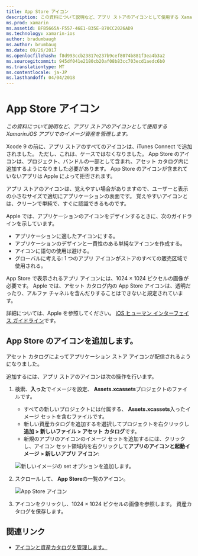 ```yaml
---
title: App Store アイコン
description: この資料について説明など、アプリ ストアのアイコンとして使用する Xamarin.iOS アプリでのイメージ資産を管理します。
ms.prod: xamarin
ms.assetid: BFB5665A-F557-46E1-B35E-870CC2026AD9
ms.technology: xamarin-ios
author: bradumbaugh
ms.author: brumbaug
ms.date: 09/26/2017
ms.openlocfilehash: f8d993ccb23817e237b9cef8074b881f3ea4b3a2
ms.sourcegitcommit: 945df041e2180cb20af08b83cc703ecd1aedc6b0
ms.translationtype: MT
ms.contentlocale: ja-JP
ms.lasthandoff: 04/04/2018
---
```

# <a name="app-store-icon"></a>App Store アイコン

_この資料について説明など、アプリ ストアのアイコンとして使用する Xamarin.iOS アプリでのイメージ資産を管理します。_

Xcode 9 の前に、アプリ ストアのすべてのアイコンは、iTunes Connect で追加されました。 ただし、これは、ケースではなくなりました。 App Store のアイコンは、プロジェクト、バンドルの一部として含まれ、アセット カタログ内に追加するようになりました必要があります。 App Store のアイコンが含まれていないアプリは Apple によって拒否されます。

アプリ ストアのアイコンは、覚えやすい場合がありますので、ユーザーと表示の小さなサイズで適切にアプリケーションの表面です。 覚えやすいアイコンとは、クリーンで単純で、すぐに認識できるものです。

Apple では、アプリケーションのアイコンをデザインするときに、次のガイドラインを示しています。

- アプリケーションに適したアイコンにする。
- アプリケーションのデザインと一貫性のある単純なアイコンを作成する。
- アイコンに語句の使用は避ける。
- グローバルに考える: 1 つのアプリ アイコンがストアのすべての販売区域で使用される。

App Store で表示されるアプリ アイコンには、1024 × 1024 ピクセルの画像が必要です。  Apple では、アセット カタログ内の App Store アイコンは、透明だったり、アルファ チャネルを含んだりすることはできないと規定されています。

詳細については、Apple を参照してください。 [iOS ヒューマン インターフェイス ガイドライン](https://developer.apple.com/ios/human-interface-guidelines/icons-and-images/image-size-and-resolution/)です。

## <a name="adding-an-app-store-icon"></a>App Store のアイコンを追加します。

アセット カタログによってアプリケーション ストア アイコンが配信されるようになりました。 

追加するには、アプリ ストアのアイコンは次の操作を行います。

1. 検索、**入った**でイメージを設定、 **Assets.xcassets**プロジェクトのファイルです。 
    - すべての新しいプロジェクトには付属する、 **Assets.xcassets**入ったイメージ セットを含むファイルです。
    - 新しい資産カタログを追加するを選択してプロジェクトを右クリックし**追加 > 新しいファイル > アセット カタログ**です。
    - 新規のアプリのアイコンのイメージ セットを追加するには、クリックし、アイコン セット領域内を右クリックして**アプリのアイコンと起動イメージ > 新しいアプリ アイコン**:
    
    ![新しいイメージの set オプションを追加します。](app-store-icon-images/image1.png)

2. スクロールして、 **App Store**の一覧のアイコン。

    ![App Store アイコン](app-store-icon-images/image2.png)

3. アイコンをクリックし、1024 × 1024 ピクセルの画像を参照します。 資産カタログを保存します。




## <a name="related-links"></a>関連リンク

- [アイコンと資産カタログを管理します。](~/ios/app-fundamentals/images-icons/app-icons.md#managing)
